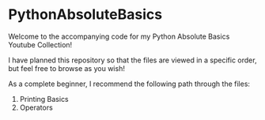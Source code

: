 # PythonAbsoluteBasics

Welcome to the accompanying code for my Python Absolute Basics Youtube Collection!

I have planned this repository so that the files are viewed in a specific order, but feel free to browse as you wish!

As a complete beginner, I recommend the following path through the files:

1. Printing Basics
2. Operators
